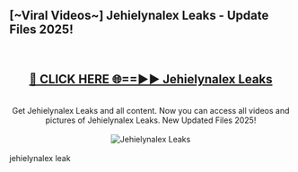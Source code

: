 <h2>[~Viral Videos~] Jehielynalex Leaks - Update Files 2025!</h2>
<br>
<div align="center">
<h2><a href="https://betterlinks.top/A2PfLJ" rel="nofollow">🔴 CLICK HERE 🌐==►► Jehielynalex Leaks</a></h2>
<br>
Get Jehielynalex Leaks and all content. Now you can access all videos and pictures of Jehielynalex Leaks. New Updated Files 2025!
<br>
<br>
<a href="https://betterlinks.top/A2PfLJ" rel="nofollow" data-target="animated-image.originalLink"><img src="https://i.ibb.co.com/WyWwxjT/player-gif2.gif" alt="Jehielynalex Leaks" style="max-width: 100%; display: inline-block;" data-target="animated-image.originalImage"></a>
</div>
<br>
jehielynalex leak
